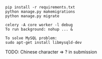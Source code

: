 ```
pip install -r requirements.txt
python manage.py makemigrations
python manage.py migrate
```
```
celery -A core worker -l debug
To run background: nohup ... &
```
```
To solve MySQL problem:
sudo apt-get install libmysqld-dev
```
TODO: Chinese character => ? in submission
